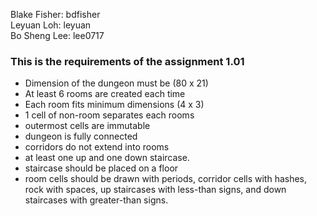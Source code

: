 Blake Fisher: bdfisher <br />
Leyuan Loh:  leyuan <br />
Bo Sheng Lee: lee0717 <br /> 
  
### This is the requirements of the assignment 1.01
* Dimension of the dungeon must be (80 x 21)
* At least 6 rooms are created each time
* Each room fits minimum dimensions (4 x 3)
* 1 cell of non-room separates each rooms
* outermost cells are immutable
* dungeon is fully connected
* corridors do not extend into rooms
* at least one up and one down staircase.
* staircase should be placed on a floor
* room cells should be drawn with periods, corridor cells with hashes, rock with spaces, up staircases with less-than signs, and down staircases with greater-than signs.

<br />